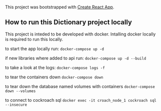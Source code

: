 This project was bootstrapped with [Create React App](https://github.com/facebook/create-react-app).

## How to run this Dictionary project locally

This project is inteded to be developed with docker.
Intalling docker locally is required to run this locally.

to start the app locally run:
`docker-compose up -d`

if new libraries where added to api run:
`docker-compose up -d --build`

to take a look at the logs:
`docker-compose logs -f`

to tear the containers down
`docker-compose down`

to tear down the database named volumes with containers
`docker-compose down --volumes`

to connect to cockroach sql
`docker exec -it croach_node_1 cockroach sql --insecure`
